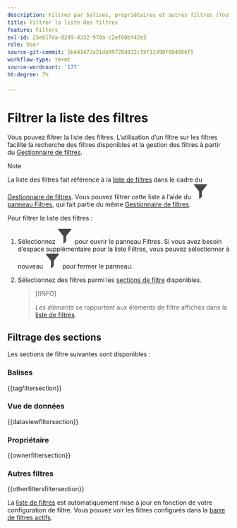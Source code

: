 ```yaml
---
description: Filtrez par balises, propriétaires et autres filtres (Tout afficher, À moi, Partagés avec moi, Favoris et Approuvés).
title: Filtrer la liste des filtres
feature: Filters
exl-id: 25e617da-8249-4332-970a-c2ef00bf42e3
role: User
source-git-commit: 5b441472a21db99728d012c19f12d98f984086f5
workflow-type: tm+mt
source-wordcount: '177'
ht-degree: 7%

---
```


# Filtrer la liste des filtres

Vous pouvez filtrer la liste des filtres. L’utilisation d’un filtre sur les filtres facilite la recherche des filtres disponibles et la gestion des filtres à partir du [Gestionnaire de filtres](manage-filters.md).

>[!NOTE]
>
>La liste des filtres fait référence à la [liste de filtres](manage-filters.md#filters-list) dans le cadre du [Gestionnaire de filtres](manage-filters.md). Vous pouvez filtrer cette liste à l’aide du ![ ](/help/assets/icons/Filter.svg) [panneau Filtres](manage-filters.md#filter-panel), qui fait partie du même [Gestionnaire de filtres](manage-filters.md).
>


Pour filtrer la liste des filtres :

1. Sélectionnez ![Filter](/help/assets/icons/Filter.svg) pour ouvrir le panneau Filtres. Si vous avez besoin d’espace supplémentaire pour la liste Filtres, vous pouvez sélectionner à nouveau ![Filtre](/help/assets/icons/Filter.svg) pour fermer le panneau.
1. Sélectionnez des filtres parmi les [sections de filtre](#filter-sections) disponibles.

   >[!INFO]
   >
   >*Les éléments* se rapportent aux éléments de filtre affichés dans la [liste de filtres](manage-filters.md#filters-list).
   > 

## Filtrage des sections

Les sections de filtre suivantes sont disponibles :

### Balises

{{tagfiltersection}}

### Vue de données

{{dataviewfiltersection}}

### Propriétaire

{{ownerfiltersection}}


### Autres filtres

{{otherfiltersfiltersection}}


La [liste de filtres](manage-filters.md#filters-list) est automatiquement mise à jour en fonction de votre configuration de filtre. Vous pouvez voir les filtres configurés dans la [barre de filtres actifs](manage-filters.md#active-filter-bar).
